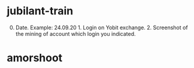 # jubilant-train
0. Date. Example: 24.09.20 1. Login on Yobit exchange. 2. Screenshot of the mining of account which login you indicated.
# amorshoot
